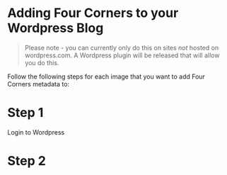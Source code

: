 # Adding Four Corners to your Wordpress Blog

> Please note - you can currently only do this on sites *not* hosted on wordpress.com. A Wordpress plugin will be released that will allow you do this.

Follow the following steps for each image that you want to add Four Corners metadata to:

# Step 1
Login to Wordpress

# Step 2
